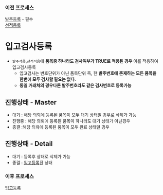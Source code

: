 ### 이전 프로세스

[발주등록](./발주등록.md#발주등록) - 필수<br>
[선적등록]()

# 입고검사등록

- `발주적용`,`선적적용`에 **품목중 하나라도 검사여부가 TRUE로 적용된 경우** 이를 적용하여 입고검사등록
  - 입고검사는 번호단위가 아닌 품목단위 즉, 한 **발주번호에 존재하는 모든 품목을 한번에 모두 검사할 필요는 없다.**
  - **동일 거래처의 경우다른 발주번호라도 같은 검사번호로 등록가능**

## 진행상태 - Master

- 대기 : 해당 의뢰에 등록된 품목이 모두 대기 상태일 경우로 삭제가 가능
- 진행중 : 해당 의뢰에 등록된 품목이 하나라도 대기 상태가 아닌경우
- 종결 :해당 의뢰에 등록된 품목이 모두 완료 상태일 경우

## 진행상태 - Detail

- 대기 : 등록후 상태로 삭제가 가능
- 종결 : [입고등록](./입고등록#입고등록)된 상태

### 이후 프로세스

[입고등록](./입고등록#입고등록)
